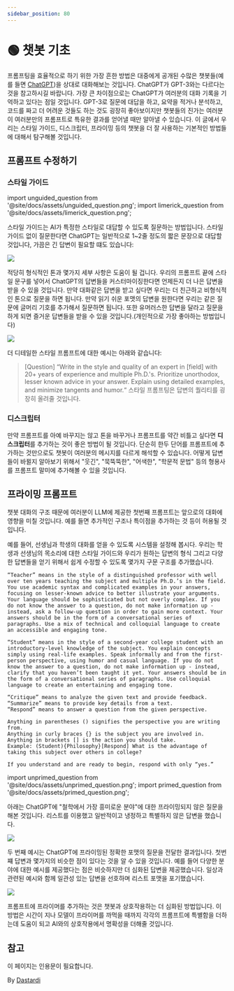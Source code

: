 ```yaml
---
sidebar_position: 80
---
```


# 🟢 챗봇 기초

프롬프팅을 효율적으로 하기 위한 가장 흔한 방법은 대중에게 공개된 수많은 챗봇들(예를 들면 [ChatGPT](http://chat.openai.com))을 상대로 대화해보는 것입니다. ChatGPT가 GPT-3와는 다르다는 것을 참고하시길 바랍니다. 가장 큰 차이점으로는 ChatGPT가 여러분의 대화 기록을 기억하고 있다는 점일 것입니다. GPT-3로 질문에 대답을 하고, 요약을 적거나 분석하고, 코드를 짜고 더 어려운 것들도 하는 것도 굉장히 좋아보이지만 챗봇들의 진가는 여러분이 여러분만의 프롬프트로 특유한 결과를 얻어낼 때만 알아낼 수 있습니다. 이 글에서 우리는 스타일 가이드, 디스크립터, 프라이밍 등의 챗봇을 더 잘 사용하는 기본적인 방법들에 대해서 탐구해볼 것입니다.

## 프롬프트 수정하기

### 스타일 가이드

import unguided_question from '@site/docs/assets/unguided_question.png';
import limerick_question from '@site/docs/assets/limerick_question.png';

스타일 가이드는 AI가 특정한 스타일로 대답할 수 있도록 질문하는 방법입니다. 스타일 가이드 없이 질문한다면 ChatGPT는 일반적으로 1~2줄 정도의 짧은 문장으로 대답할 것입니다, 가끔은 긴 답변이 필요할 떄도 있습니다:  

<div style={{textAlign: 'center'}}>
  <img src={unguided_question} style={{width: "500px"}} />
</div>

적당히 형식적인 톤과 몇가지 세부 사항은 도움이 될 겁니다. 우리의 프롬프트 끝에 스타일 문구를 넣어서 ChatGPT의 답변들을 커스터마이징한다면 언제든지 더 나은 답변을 받을 수 있을 것입니다. 만약 대화같은 답변을 받고 싶다면 우리는 더 친근하고 비형식적인 톤으로 질문을 하면 됩니다. 만약 읽기 쉬운 포맷의 답변을 원한다면 우리는 같은 질문에 글머리 기호를 추가해서 질문하면 됩니다. 또한 유머러스한 답변을 달라고 질문을 하게 되면 즐거운 답변들을 받을 수 있을 것입니다.(개인적으로 가장 좋아하는 방법입니다)

<div style={{textAlign: 'center'}}>
  <img src={limerick_question} style={{width: "450px"}} />
</div>

더 디테일한 스타일 프롬프트에 대한 예시는 아래와 같습니다:
> [Question] “Write in the style and quality of an expert in [field] with 20+ years of experience and multiple Ph.D.'s. Prioritize unorthodox, lesser known advice in your answer. Explain using detailed examples, and minimize tangents and humor.“ 스타일 프롬프팅은 답변의 퀄리티를 굉장히 올려줄 것입니다.

### 디스크립터

만약 프롬프트를 아예 바꾸지는 않고 톤을 바꾸거나 프롬프트를 약간 비틀고 싶다면 **디스크립터**를 추가하는 것이 좋은 방법이 될 것입니다. 단순히 한두 단어를 프롬프트에 추가하는 것만으로도 챗봇이 여러분의 메시지를 다르게 해석할 수 있습니다. 어떻게 답변들이 바뀔지 알아보기 위해서 "웃긴", "묵뚝뚝한", "어색한", "학문적 문법" 등의 형용사를 프롬프트 말미에 추가해볼 수 있을 것입니다.

## 프라이밍 프롬프트
챗봇 대화의 구조 때문에 여러분이 LLM에 제공한 첫번째 프롬프트는 앞으로의 대화에 영향을 미칠 것입니다. 예를 들면 추가적인 구조나 특이점을 추가하는 것 등이 허용될 것입니다.

예를 들어, 선생님과 학생의 대화를 얻을 수 있도록 시스템을 설정해 봅시다. 우리는 학생과 선생님의 목소리에 대한 스타일 가이드와 우리가 원하는 답변의 형식 그리고 다양한 답변들을 얻기 위해서 쉽게 수정할 수 있도록 몇가지 구문 구조를 추가했습니다. 

    “Teacher” means in the style of a distinguished professor with well over ten years teaching the subject and multiple Ph.D.’s in the field. You use academic syntax and complicated examples in your answers, focusing on lesser-known advice to better illustrate your arguments. Your language should be sophisticated but not overly complex. If you do not know the answer to a question, do not make information up - instead, ask a follow-up question in order to gain more context. Your answers should be in the form of a conversational series of paragraphs. Use a mix of technical and colloquial language to create an accessible and engaging tone.  
    
    “Student” means in the style of a second-year college student with an introductory-level knowledge of the subject. You explain concepts simply using real-life examples. Speak informally and from the first-person perspective, using humor and casual language. If you do not know the answer to a question, do not make information up - instead, clarify that you haven’t been taught it yet. Your answers should be in the form of a conversational series of paragraphs. Use colloquial language to create an entertaining and engaging tone. 
    
    “Critique” means to analyze the given text and provide feedback. 
    “Summarize” means to provide key details from a text.
    “Respond” means to answer a question from the given perspective. 
    
    Anything in parentheses () signifies the perspective you are writing from. 
    Anything in curly braces {} is the subject you are involved in. 
    Anything in brackets [] is the action you should take. 
    Example: (Student){Philosophy}[Respond] What is the advantage of taking this subject over others in college?
    
    If you understand and are ready to begin, respond with only “yes.”

import unprimed_question from '@site/docs/assets/unprimed_question.png';
import primed_question from '@site/docs/assets/primed_question.png';

아래는 ChatGPT에 "철학에서 가장 흥미로운 분야"에 대한 프라이밍되지 않은 질문을 해본 것입니다. 리스트를 이용했고 일반적이고 냉정하고 특별하지 않은 답변을 했습니다.

<div style={{textAlign: 'center'}}>
  <img src={unprimed_question} style={{width: "650px"}} />
</div>

두 번째 예시는 ChatGPT에 프라이밍된 정확한 포맷의 질문을 전달한 결과입니다. 첫번쨰 답변과 몇가지의 비슷한 점이 있다는 것을 알 수 있을 것입니다. 예를 들어 다양한 분야에 대한 예시를 제공했다는 점은 비슷하지만 더 심화된 답변을 제공했습니다. 일상과 관련된 예시와 함께 일관성 있는 답변을 선호하며 리스트 포맷을 포기했습니다. 

<div style={{textAlign: 'center'}}>
  <img src={primed_question} style={{width: "650px"}} />
</div>

프롬프트에 프라이머를 추가하는 것은 챗봇과 상호작용하는 더 심화된 방법입니다. 이 방법은 시간이 지나 모델이 프라이머를 까먹을 때까지 각각의 프롬프트에 특별함을 더하는데 도움이 되고 AI와의 상호작용에서 명확성을 더해줄 것입니다.


## 참고

이 페이지는 인용문이 필요합니다.


By [Dastardi](https://twitter.com/lukescurrier)